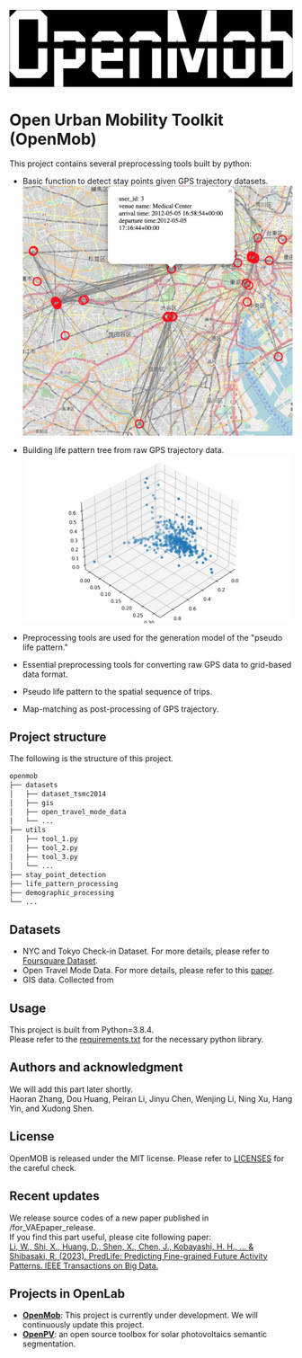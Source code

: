 ![Open Urban Mobility Toolkit (OpenMob)](/figures/title.png)
# Open Urban Mobility Toolkit (OpenMob)

This project contains several preprocessing tools built by python:
* Basic function to detect stay points given GPS trajectory datasets.
  ![Stay Points Visualization](/stay_point_detection/stay_points_vis.png)

* Building life pattern tree from raw GPS trajectory data. 
  ![Life Pattern Extraction](/life_pattern_extraction/nmf_results/demo_result.png)
* Preprocessing tools are used for the generation model of the "pseudo life pattern." 
* Essential preprocessing tools for converting raw GPS data to grid-based data format.
* Pseudo life pattern to the spatial sequence of trips.
* Map-matching as post-processing of GPS trajectory.

## Project structure
The following is the structure of this project.
```
openmob
├── datasets
│   ├── dataset_tsmc2014
│   ├── gis
│   ├── open_travel_mode_data
│   └── ...
├── utils
│   ├── tool_1.py
│   ├── tool_2.py
│   ├── tool_3.py
│   └── ...
├── stay_point_detection
├── life_pattern_processing
├── demographic_processing
└── ...
```

## Datasets
* NYC and Tokyo Check-in Dataset. For more details, please refer to [Foursquare Dataset](https://sites.google.com/site/yangdingqi/home/foursquare-dataset).
* Open Travel Mode Data. For more details, please refer to this [paper](https://arxiv.org/pdf/2109.08527.pdf).
* GIS data. Collected from 

## Usage
This project is built from Python=3.8.4.\
Please refer to the [requirements.txt](requirements.txt) for the necessary python library.

## Authors and acknowledgment
We will add this part later shortly. <br />
Haoran Zhang, Dou Huang, Peiran Li, Jinyu Chen, Wenjing Li, Ning Xu, Hang Yin, and Xudong Shen.

## License
OpenMOB is released under the MIT license. Please refer to [LICENSES](LICENSE) for the careful check.

## Recent updates
We release source codes of a new paper published in /for_VAEpaper_release.\
If you find this part useful, please cite following paper: \
[Li, W., Shi, X., Huang, D., Shen, X., Chen, J., Kobayashi, H. H., ... & Shibasaki, R. (2023). PredLife: Predicting Fine-grained Future Activity Patterns. IEEE Transactions on Big Data.](https://ieeexplore.ieee.org/document/10235301)

## Projects in OpenLab
* **[OpenMob](https://github.com/openmob/openmob)**: This project is currently under development. We will continuously update this project.
* **[OpenPV](https://github.com/OpenSolarPV/OpenPV)**: an open source toolbox for solar photovoltaics semantic segmentation.
